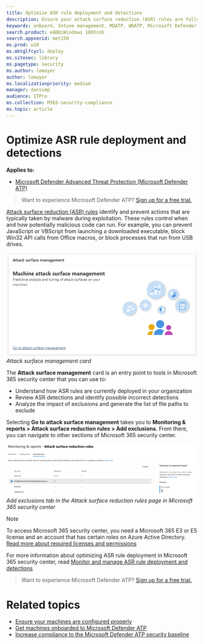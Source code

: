 ```yaml
---
title: Optimize ASR rule deployment and detections
description: Ensure your attack surface reduction (ASR) rules are fully deployed and optimized to effectively identify and prevent actions that are typically taken by malware during exploitation. 
keywords: onboard, Intune management, MDATP, WDATP, Microsoft Defender, Windows Defender, advanced threat protection, attack surface reduction, ASR, security baseline
search.product: eADQiWindows 10XVcnh
search.appverid: met150
ms.prod: w10
ms.mktglfcycl: deploy
ms.sitesec: library
ms.pagetype: security
ms.author: lomayor
author: lomayor
ms.localizationpriority: medium
manager: dansimp
audience: ITPro
ms.collection: M365-security-compliance 
ms.topic: article
---
```


# Optimize ASR rule deployment and detections

**Applies to:**

* [Microsoft Defender Advanced Threat Protection (Microsoft Defender ATP)](https://go.microsoft.com/fwlink/p/?linkid=2069559)

> Want to experience Microsoft Defender ATP? [Sign up for a free trial.](https://www.microsoft.com/en-us/WindowsForBusiness/windows-atp?ocid=docs-wdatp-onboardconfigure-abovefoldlink)

[Attack surface reduction (ASR) rules](../windows-defender-exploit-guard/attack-surface-reduction.md) identify and prevent actions that are typically taken by malware during exploitation. These rules control when and how potentially malicious code can run. For example, you can prevent JavaScript or VBScript from launching a downloaded executable, block Win32 API calls from Office macros, or block processes that run from USB drives.

![Attack surface management card](images/secconmgmt_asr_card.png)<br>
*Attack surface management card*

The **Attack surface management** card is an entry point to tools in Microsoft 365 security center that you can use to:

* Understand how ASR rules are currently deployed in your organization
* Review ASR detections and identify possible incorrect detections
* Analyze the impact of exclusions and generate the list of file paths to exclude

Selecting **Go to attack surface management** takes you to **Monitoring & reports > Attack surface reduction rules > Add exclusions**. From there, you can navigate to other sections of Microsoft 365 security center.

![Add exclusions tab in the Attack surface reduction rules page in Microsoft 365 security center](images/secconmgmt_asr_m365exlusions.png)<br>
*Add exclusions tab in the Attack surface reduction rules page in Microsoft 365 security center*

> [!NOTE]
> To access Microsoft 365 security center, you need a Microsoft 365 E3 or E5 license and an account that has certain roles on Azure Active Directory. [Read more about required licenses and permissions](https://docs.microsoft.com/office365/securitycompliance/microsoft-security-and-compliance#required-licenses-and-permissions)

For more information about optimizing ASR rule deployment in Microsoft 365 security center, read [Monitor and manage ASR rule deployment and detections](https://docs.microsoft.com/office365/securitycompliance/monitor-devices#monitor-and-manage-asr-rule-deployment-and-detections)

> Want to experience Microsoft Defender ATP? [Sign up for a free trial.](https://www.microsoft.com/en-us/WindowsForBusiness/windows-atp?ocid=docs-wdatp-onboardconfigure-belowfoldlink)

# Related topics

* [Ensure your machines are configured properly](configure-machines.md)
* [Get machines onboarded to Microsoft Defender ATP](configure-machines-onboarding.md)
* [Increase compliance to the Microsoft Defender ATP security baseline](configure-machines-security-baseline.md)
